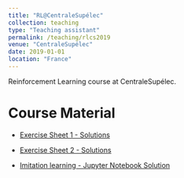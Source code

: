 ```yaml
---
title: "RL@CentraleSupélec"
collection: teaching
type: "Teaching assistant"
permalink: /teaching/rlcs2019
venue: "CentraleSupélec"
date: 2019-01-01
location: "France"
---
```


Reinforcement Learning course at CentraleSupélec.


Course Material
=======================

* [Exercise Sheet 1 - Solutions](https://omardrwch.github.io/files/solution_td1.pdf)

* [Exercise Sheet 2 - Solutions](https://omardrwch.github.io/files/solution_td2.pdf)

* [Imitation learning - Jupyter Notebook Solution](https://omardrwch.github.io/files/TP_connect4_solution.zip)